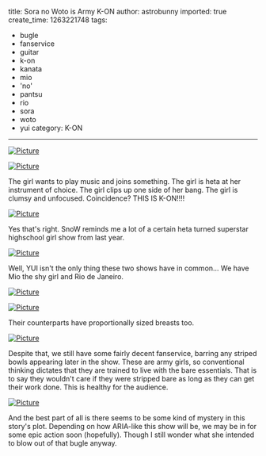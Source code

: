 title: Sora no Woto is Army K-ON
author: astrobunny
imported: true
create_time: 1263221748
tags:
- bugle
- fanservice
- guitar
- k-on
- kanata
- mio
- 'no'
- pantsu
- rio
- sora
- woto
- yui
category: K-ON
---
 [![](wp-uploads/2010/01/wpid-Himatsubushi_Sora_no_Woto_-_01_-_H264_-_720p_-_E83AD672_0-500x281.jpg "Picture")](/images/wp-uploads/2010/01/wpid-Himatsubushi_Sora_no_Woto_-_01_-_H264_-_720p_-_E83AD672_0.jpg)  
  
 [![](wp-uploads/2010/01/wpid-K-ON-13_0-500x375.jpg "Picture")](/images/wp-uploads/2010/01/wpid-K-ON-13_0.jpg)  
  
The girl wants to play music and joins something. The girl is heta at her instrument of choice. The girl clips up one side of her bang. The girl is clumsy and unfocused. Coincidence? THIS IS K-ON!!!!   
<!--more-->  
 [![](wp-uploads/2010/01/wpid-Himatsubushi_Sora_no_Woto_-_01_-_H264_-_720p_-_E83AD672_4-500x281.jpg "Picture")](/images/wp-uploads/2010/01/wpid-Himatsubushi_Sora_no_Woto_-_01_-_H264_-_720p_-_E83AD672_4.jpg)  
  
Yes that's right. SnoW reminds me a lot of a certain heta turned superstar highschool girl show from last year.  
  
 [![](wp-uploads/2010/01/wpid-CoalGuys_K-ON_-_02_25E5517B_2-500x375.jpg "Picture")](/images/wp-uploads/2010/01/wpid-CoalGuys_K-ON_-_02_25E5517B_2.jpg)  
  
Well, YUI isn't the only thing these two shows have in common... We have Mio the shy girl and Rio de Janeiro.  
  
 [![](wp-uploads/2010/01/wpid-Himatsubushi_Sora_no_Woto_-_01_-_H264_-_720p_-_E83AD672_7-500x281.jpg "Picture")](/images/wp-uploads/2010/01/wpid-Himatsubushi_Sora_no_Woto_-_01_-_H264_-_720p_-_E83AD672_7.jpg)  
  
 [![](wp-uploads/2010/01/wpid-CoalGuys_K-ON_-_10_A159E969_10-500x375.jpg "Picture")](/images/wp-uploads/2010/01/wpid-CoalGuys_K-ON_-_10_A159E969_10.jpg)  
  
Their counterparts have proportionally sized breasts too.  
  
 [![](wp-uploads/2010/01/wpid-Himatsubushi_Sora_no_Woto_-_01_-_H264_-_720p_-_E83AD672_1-500x281.jpg "Picture")](/images/wp-uploads/2010/01/wpid-Himatsubushi_Sora_no_Woto_-_01_-_H264_-_720p_-_E83AD672_1.jpg)  
  
Despite that, we still have some fairly decent fanservice, barring any striped bowls appearing later in the show. These are army girls, so conventional thinking dictates that they are trained to live with the bare essentials. That is to say they wouldn't care if they were stripped bare as long as they can get their work done. This is healthy for the audience.  
  
 [![](wp-uploads/2010/01/wpid-Himatsubushi_Sora_no_Woto_-_01_-_H264_-_720p_-_E83AD672_5-500x281.jpg "Picture")](/images/wp-uploads/2010/01/wpid-Himatsubushi_Sora_no_Woto_-_01_-_H264_-_720p_-_E83AD672_5.jpg)  
  
And the best part of all is there seems to be some kind of mystery in this story's plot. Depending on how ARIA-like this show will be, we may be in for some epic action soon (hopefully). Though I still wonder what she intended to blow out of that bugle anyway.